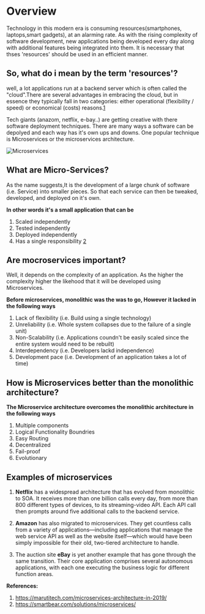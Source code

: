 # Overview
Technology in this modern era is consuming resources(smartphones, laptops,smart gadgets), at an alarming rate. As with the rising complexity of software development, new applications being developed every day along with additional features being integrated into them. It is necessary that thses 'resources' should be used in an efficient manner.

## So, what do i mean by the term 'resources'?

well, a lot applications run at a backend server which is often called the "cloud".There are several advantages in embracing the cloud, but in essence they typically fall in two categories: either operational (flexibility / speed) or economical (costs) reasons.[1](https://isiarticles.com/bundles/Article/pre/pdf/116547.pdf)

Tech giants (anazom, netflix, e-bay..) are getting creative with there software deployment techniques.
There are many ways a software can be depolyed and each way has it's own ups and downs. One popular technique is Microservices or the microservices architecture.

![Microservices](https://jpadesign.in/blog/wp-content/uploads/2019/02/MICROSERVICES.jpg)

## What are Micro-Services?

As the name suggests,It is the development of a large chunk of software (i.e. Service) into smaller pieces.
So that each service can then be tweaked, developed, and deployed on it's own.  

__In other words it's a small application that can be__

1. Scaled independently 
2. Tested independently
3. Deployed independently 
4. Has a single responsibility [2](https://www.computer.org/csdl/magazine/so/2015/01/mso2015010116/13rRUxBJhDX)

## Are mocroservices important?

Well, it depends on the complexity of an application. As the higher the complexity higher the likehood that it will
be developed using Microservices.

__Before microservices, monolithic was the was to go, However it lacked in the following ways__

1) Lack of flexibility (i.e. Build using a single technology)
2) Unreliability       (i.e. Whole system collapses due to the failure of a single unit)
3) Non-Scalability     (i.e. Applications coundn't be easily scaled since the entire system would need to be rebuilt)
4) Interdependency     (i.e. Developers lackd independence)
5) Development pace    (i.e. Development of an application takes a lot of time) 

## How is Microservices better than the monolithic architecture?

__The Microservice architecture overcomes the monolithic architecture in the following ways__

1) Multiple components
2) Logical Functionality Boundries 
3) Easy Routing
4) Decentralized
5) Fail-proof
6) Evolutionary

## Examples of microservices ##

1) __Netflix__ has a widespread architecture that has evolved from monolithic to SOA.  It receives more than one billion calls every day, from more than 800 different types of devices, to its streaming-video API.  Each API call then prompts around five additional calls to the backend service.

2) __Amazon__ has also migrated to microservices.  They get countless calls from a variety of applications—including applications that manage the web service API as well as the website itself—which would have been simply impossible for their old, two-tiered architecture to handle.

3) The auction site __eBay__ is yet another example that has gone through the same transition.  Their core application comprises several autonomous applications, with each one executing the business logic for different function areas.


__References:__

1) https://marutitech.com/microservices-architecture-in-2019/
2) https://smartbear.com/solutions/microservices/
